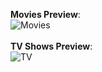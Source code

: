 **Movies Preview**: 
<br>
![Movies](https://github.com/milizeus/Plex-Meta-Manager-Configs/blob/42258ce7da29f211215b1d72990a9ee483dafcc7/milizeus/screenshot_movies.png)
<br>
<br>
**TV Shows Preview**: <br>
![TV](https://github.com/milizeus/Plex-Meta-Manager-Configs/blob/730c582e3921fc5e786e9dd5dd4893f0a2edc895/milizeus/screenshot_tv.png)
<br>
